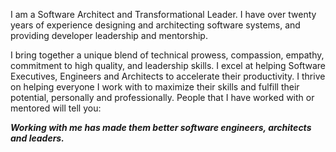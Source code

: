   
  <p>
  I am a Software Architect and Transformational Leader. I have over twenty years of experience designing and architecting software systems, and providing developer leadership and mentorship.
  </p>

  <p>
  I bring together a unique blend of technical prowess, compassion, empathy, commitment to high quality, and leadership skills. I excel at helping Software Executives, Engineers and Architects to accelerate their productivity. I thrive on helping everyone I work with to maximize their skills and fulfill their potential, personally and professionally. People that I have worked with or mentored will tell you:
  </p>

  <p>
  <em><strong>Working with me has made them better software engineers, architects and leaders.</strong></em>  
  </p>
